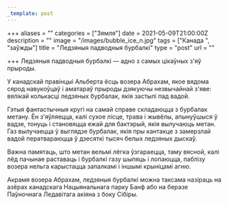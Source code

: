 ```yaml
---
_template: post
---
```




+++
aliases = ""
categories = ["Зямля"]
date = 2021-05-09T21:00:00Z
description = ""
image = "/images/bubble_ice_n.jpg"
tags = ["Канада ", "заўжды"]
title = "Ледзяныя падводныя бурбалкі"
type = "post"
url = ""

+++
Ледзяныя падводныя бурбалкі — адно з самых цікаўных з'яў прыроды.  
  
У канадскай правінцыі Альберта ёсць возера Абрахам, якое вядома сярод навукоўцаў і аматараў прыроды дзякуючы незвычайнай з'яве: вялікай колькасці ледзяных бурбалак, якія застылі пад вадой.  
  
Гэтыя фантастычныя кругі на самай справе складаюцца з бурбалак метану. Ён з'яўляецца, калі сухое лісце, трава і жывёлы, апынуўшыся ў вадзе, тонуць і становяцца ежай для бактэрый, якія вылучаюць метан. Газ вылучаецца ў выглядзе бурбалак, якія пры кантакце з замерзлай вадой ператвараюцца ў дзесяткі тысяч белых ледзяных дыскаў.  
  
Важна памятаць, што метан вельмі лёгка ўзгараецца, таму вясной, калі лёд пачынае раставаць і бурбалкі газу шыпяць і лопаюцца, паблізу возера нельга карыстацца запалкамі і іншымі крыніцамі агню.  
  
Акрамя возера Абрахам, ледзяныя бурбалкі можна таксама назіраць на азёрах канадскага Нацыянальнага парку Банф або на беразе Паўночнага Ледавітага акіяна з боку Сібіры.
